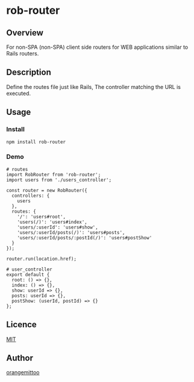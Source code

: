 rob-router
====

## Overview
For non-SPA (non-SPA) client side routers for WEB applications similar to Rails routers.

## Description
Define the routes file just like Rails,
The controller matching the URL is executed.

## Usage

### Install

```
npm install rob-router
```

### Demo

```
# routes
import RobRouter from 'rob-router';
import users from './users_controller';

const router = new RobRouter({
  controllers: {
    users
  },
  routes: {
    '/': 'users#root',
    'users(/)': 'users#index',
    'users/:userId': 'users#show',
    'users/:userId/posts(/)': 'users#posts',
    'users/:userId/posts/:postId(/)': 'users#postShow'
  }
});

router.run(location.href);

# user_controller
export default {
  root: () => {},
  index: () => {},
  show: userId => {},
  posts: userId => {},
  postShow: (userId, postId) => {}
};
```

## Licence

[MIT](https://github.com/tcnksm/tool/blob/master/LICENCE)

## Author

[orangemittoo](https://github.com/orangemittoo)

